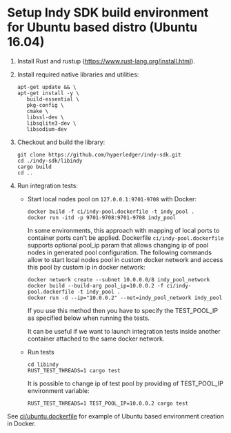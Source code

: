 # Setup Indy SDK build environment for Ubuntu based distro (Ubuntu 16.04)

1. Install Rust and rustup (https://www.rust-lang.org/install.html).
1. Install required native libraries and utilities:
   
   ```
   apt-get update && \
   apt-get install -y \
      build-essential \
      pkg-config \
      cmake \
      libssl-dev \
      libsqlite3-dev \
      libsodium-dev
   ```
1. Checkout and build the library:
   
   ```
   git clone https://github.com/hyperledger/indy-sdk.git
   cd ./indy-sdk/libindy
   cargo build
   cd ..
   ```
1. Run integration tests:
   * Start local nodes pool on `127.0.0.1:9701-9708` with Docker:
     
     ```     
     docker build -f ci/indy-pool.dockerfile -t indy_pool .
     docker run -itd -p 9701-9708:9701-9708 indy_pool
     ```     
     
     In some environments, this approach with mapping of local ports to container ports
     can't be applied. Dockerfile `ci/indy-pool.dockerfile` supports optional pool_ip param
     that allows changing ip of pool nodes in generated pool configuration. The following
     commands allow to start local nodes pool in custom docker network and access this pool by
     custom ip in docker network:
     
     ```
     docker network create --subnet 10.0.0.0/8 indy_pool_network
     docker build --build-arg pool_ip=10.0.0.2 -f ci/indy-pool.dockerfile -t indy_pool .
     docker run -d --ip="10.0.0.2" --net=indy_pool_network indy_pool
     ```
     
     If you use this method then you have to specify the TEST_POOL_IP as specified below  when running the tests.
 
     It can be useful if we want to launch integration tests inside another container attached to
     the same docker network. 
     
   * Run tests
     
     ```
     cd libindy
     RUST_TEST_THREADS=1 cargo test
     ```
     
     It is possible to change ip of test pool by providing of TEST_POOL_IP environment variable:
     
     ```
     RUST_TEST_THREADS=1 TEST_POOL_IP=10.0.0.2 cargo test
     ```
     
See [ci/ubuntu.dockerfile](https://github.com/hyperledger/indy-sdk/tree/master/ci/ubuntu.dockerfile) for example of Ubuntu based environment creation in Docker.
